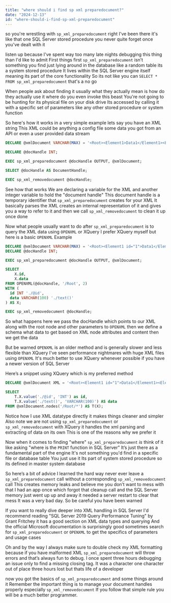 ```yaml
---
title: "where should i find sp xml preparedocument?"
date: "2024-12-13"
id: "where-should-i-find-sp-xml-preparedocument"
---
```


 so you're wrestling with `sp_xml_preparedocument` right I've been there it's like that one SQL Server stored procedure you never quite forget once you've dealt with it

listen up because I've spent way too many late nights debugging this thing than I'd like to admit First things first `sp_xml_preparedocument` isn’t something you find just lying around in the database like a random table its a system stored procedure It lives within the SQL Server engine itself meaning its part of the core functionality So its not like you can `SELECT * FROM sp_xml_preparedocument` that's a no go

When people ask about finding it usually what they actually mean is how do they actually use it where do you even invoke this beast You're not going to be hunting for its physical file on your disk drive Its accessed by calling it with a specific set of parameters like any other stored procedure or system function

So here's how it works in a very simple example lets say you have an XML string This XML could be anything a config file some data you got from an API or even a user provided data stream

```sql
DECLARE @xmlDocument VARCHAR(MAX) = '<Root><Element1>Data1</Element1><Element2>Data2</Element2></Root>';

DECLARE @docHandle INT;

EXEC sp_xml_preparedocument @docHandle OUTPUT, @xmlDocument;

SELECT @docHandle AS DocumentHandle;

EXEC sp_xml_removedocument @docHandle;
```

See how that works We are declaring a variable for the XML and another integer variable to hold the "document handle" This document handle is a temporary identifier that `sp_xml_preparedocument` creates for your XML It basically parses the XML creates an internal representation of it and gives you a way to refer to it and then we call `sp_xml_removedocument` to clean it up once done

Now what people usually want to do after `sp_xml_preparedocument` is to query the XML data using `OPENXML` or XQuery I prefer XQuery myself but here is a basic `OPENXML` Example

```sql
DECLARE @xmlDocument VARCHAR(MAX) = '<Root><Element1 id="1">Data1</Element1><Element2 id="2">Data2</Element2></Root>';
DECLARE @docHandle INT;

EXEC sp_xml_preparedocument @docHandle OUTPUT, @xmlDocument;

SELECT
    X.id,
    X.data
FROM OPENXML(@docHandle, '/Root', 2)
WITH (
  id INT './@id',
  data VARCHAR(100) './text()'
) AS X;

EXEC sp_xml_removedocument @docHandle;
```

So what happens here we pass the docHandle which points to our XML along with the root node and other parameters to `OPENXML` then we define a schema what data to get based on XML node attributes and content then we get the data

But be warned `OPENXML` is an older method and is generally slower and less flexible than XQuery I've seen performance nightmares with huge XML files using `OPENXML` It's much better to use XQuery whenever possible if you have a newer version of SQL Server

Here’s a snippet using XQuery which is my preferred method

```sql
DECLARE @xmlDocument XML = '<Root><Element1 id="1">Data1</Element1><Element2 id="2">Data2</Element2></Root>';

SELECT
    T.X.value('./@id', 'INT') as id,
    T.X.value('./text()', 'VARCHAR(100)') AS data
FROM @xmlDocument.nodes('/Root/*') AS T(X);

```

Notice how I use XML datatype directly it makes things cleaner and simpler Also note we are not using `sp_xml_preparedocument` or `sp_xml_removedocument` with XQuery it handles the xml parsing and extracting of data on its own This is one of the reasons why we prefer it

Now when it comes to finding "where" `sp_xml_preparedocument` *is* think of it like asking "where is the `PRINT` function in SQL Server" It’s just there as a fundamental part of the engine It's not something you'd find in a specific file or database table You just use it Its part of system stored procedure so its defined in master system database

So here’s a bit of advice I learned the hard way never ever leave a `sp_xml_preparedocument` call without a corresponding `sp_xml_removedocument` call This creates memory leaks and believe me you don’t want to mess with that I had an app once which forgot that cleanup call and the SQL Server memory just went up up and away it needed a server restart to clear that mess It was a very bad day. So be careful you have been warned

If you want to really dive deeper into XML handling in SQL Server I'd recommend reading "SQL Server 2019 Query Performance Tuning" by Grant Fritchey it has a good section on XML data types and querying And the official Microsoft documentation is surprisingly good sometimes search for `sp_xml_preparedocument` or `OPENXML` to get the specifics of parameters and usage cases

Oh and by the way I always make sure to double check my XML formatting because if you have malformed XML `sp_xml_preparedocument` will throw errors and that’s always fun to debug. I once spent three hours debugging an issue only to find a missing closing tag. It was a character one character out of place three hours lost but thats life of a developer

 now you got the basics of `sp_xml_preparedocument` and some things around it Remember the important thing is to manage your document handles properly especially `sp_xml_removedocument` If you follow that simple rule you will be a much better programmer.
